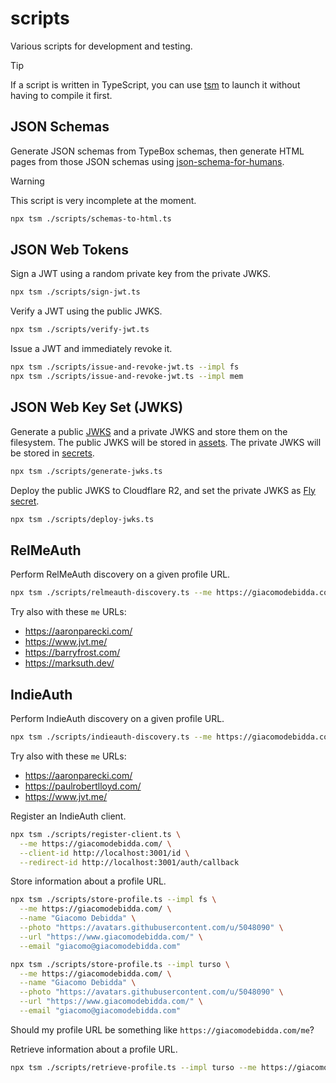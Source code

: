 # scripts

Various scripts for development and testing.

> [!TIP]
> If a script is written in TypeScript, you can use [tsm](https://github.com/lukeed/tsm) to launch it without having to compile it first.

## JSON Schemas

Generate JSON schemas from TypeBox schemas, then generate HTML pages from those JSON schemas using [json-schema-for-humans](https://github.com/coveooss/json-schema-for-humans).

> [!WARNING]
> This script is very incomplete at the moment.

```sh
npx tsm ./scripts/schemas-to-html.ts
```

## JSON Web Tokens

Sign a JWT using a random private key from the private JWKS.

```sh
npx tsm ./scripts/sign-jwt.ts
```

Verify a JWT using the public JWKS.

```sh
npx tsm ./scripts/verify-jwt.ts
```

Issue a JWT and immediately revoke it.

```sh
npx tsm ./scripts/issue-and-revoke-jwt.ts --impl fs
npx tsm ./scripts/issue-and-revoke-jwt.ts --impl mem
```

## JSON Web Key Set (JWKS)

Generate a public [JWKS](https://datatracker.ietf.org/doc/html/rfc7517#section-5) and a private JWKS and store them on the filesystem. The public JWKS will be stored in [assets](../assets/README.md). The private JWKS will be stored in [secrets](../secrets/README.md).

```sh
npx tsm ./scripts/generate-jwks.ts
```

Deploy the public JWKS to Cloudflare R2, and set the private JWKS as [Fly secret](https://fly.io/docs/apps/secrets/).

```sh
npx tsm ./scripts/deploy-jwks.ts
```

## RelMeAuth

Perform RelMeAuth discovery on a given profile URL.

```sh
npx tsm ./scripts/relmeauth-discovery.ts --me https://giacomodebidda.com/
```

Try also with these `me` URLs:

- https://aaronparecki.com/
- https://www.jvt.me/
- https://barryfrost.com/
- https://marksuth.dev/

## IndieAuth

Perform IndieAuth discovery on a given profile URL.

```sh
npx tsm ./scripts/indieauth-discovery.ts --me https://giacomodebidda.com/
```

Try also with these `me` URLs:

- https://aaronparecki.com/
- https://paulrobertlloyd.com/
- https://www.jvt.me/

Register an IndieAuth client.

```sh
npx tsm ./scripts/register-client.ts \
  --me https://giacomodebidda.com/ \
  --client-id http://localhost:3001/id \
  --redirect-id http://localhost:3001/auth/callback
```

Store information about a profile URL.

```sh
npx tsm ./scripts/store-profile.ts --impl fs \
  --me https://giacomodebidda.com/ \
  --name "Giacomo Debidda" \
  --photo "https://avatars.githubusercontent.com/u/5048090" \
  --url "https://www.giacomodebidda.com/" \
  --email "giacomo@giacomodebidda.com"
```

```sh
npx tsm ./scripts/store-profile.ts --impl turso \
  --me https://giacomodebidda.com/ \
  --name "Giacomo Debidda" \
  --photo "https://avatars.githubusercontent.com/u/5048090" \
  --url "https://www.giacomodebidda.com/" \
  --email "giacomo@giacomodebidda.com"
```

Should my profile URL be something like `https://giacomodebidda.com/me`?

Retrieve information about a profile URL.

```sh
npx tsm ./scripts/retrieve-profile.ts --impl turso --me https://giacomodebidda.com/
```
